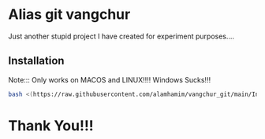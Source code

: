 
# Alias git vangchur 

Just another stupid project I have created for experiment purposes....


## Installation

Note::: Only works on MACOS and LINUX!!!! Windows Sucks!!!
```bash
bash <(https://raw.githubusercontent.com/alamhamim/vangchur_git/main/Install.sh)

```

# Thank You!!!  